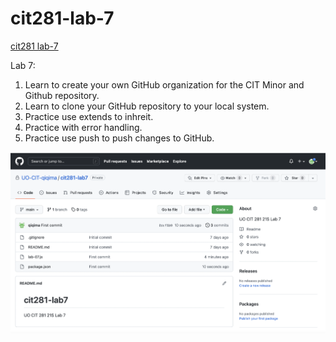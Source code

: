 # cit281-lab-7
[cit281 lab-7](https://github.com/UO-CIT-qiqima/cit281-lab-7)

Lab 7:
1. Learn to create your own GitHub organization for the CIT Minor and Github repository.
2. Learn to clone your GitHub repository to your local system.
3. Practice use extends to inhreit.
4. Practice with error handling.
5. Practice use push to push changes to GitHub.

<img src="lab-07.png">
